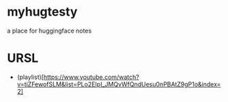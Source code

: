 # myhugtesty
a place for huggingface notes


# URSL

* (playlist)[https://www.youtube.com/watch?v=tiZFewofSLM&list=PLo2EIpI_JMQvWfQndUesu0nPBAtZ9gP1o&index=2]

